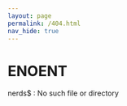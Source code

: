 ```yaml
---
layout: page
permalink: /404.html
nav_hide: true
---
```

# ENOENT

nerds$ <script>document.write(window.location.pathname);</script>: No such file or directory
